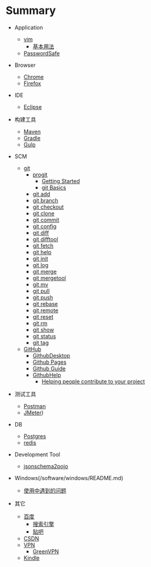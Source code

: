 # Summary

- Application
  - [vim](/software/vim/README.md)
    - [基本用法](/software/vim/vim.md)
  - [PasswordSafe](/software/passwordsafe/README.md)


- Browser
  - [Chrome](/software/chrome/README.md)
  - [Firefox](/software/firefox/README.md)


- IDE
  - [Eclipse](/software/eclipse/README.md)


- 构建工具
  - [Maven](/software/maven/README.md)
  - [Gradle](/software/gradle/README.md)
  - [Gulp](/software/gulp/README.md)


- SCM
  - [git](/software/git/README.md)
    - [progit](/software/git/progit/README.md)
      - [Getting Started](/software/git/progit/getting-started.md)
      - [git Basics](/software/git/progit/git-basics.md)
    - [git add](/software/git/add.md)
    - [git branch](/software/git/branch.md)
    - [git checkout](/software/git/checkout.md)
    - [git clone](/software/git/clone.md)
    - [git commit](/software/git/commit.md)
    - [git config](/software/git/config.md)
    - [git diff](/software/git/diff.md)
    - [git difftool](/software/git/difftool.md)
    - [git fetch](/software/git/fetch.md)
    - [git help](/software/git/help.md)
    - [git init](/software/git/init.md)
    - [git log](/software/git/log.md)
    - [git merge](/software/git/merge.md)
    - [git mergetool](/software/git/mergetool.md)
    - [git mv](/software/git/mv.md)
    - [git pull](/software/git/pull.md)
    - [git push](/software/git/push.md)
    - [git rebase](/software/git/rebase.md)
    - [git remote](/software/git/remote.md)
    - [git reset](/software/git/reset.md)
    - [git rm](/software/git/rm.md)
    - [git show](/software/git/show.md)
    - [git status](/software/git/status.md)
    - [git tag](/software/git/tag.md)
  - [GitHub](/software/github/README.md)
    - [GithubDesktop](/software/github/githubdesktop/README.md)
    - [Github Pages](/software/github/github-pages.md)
    - [Github Guide](/software/github/github-guide.md)
    - [GithubHelp](/software/github/github-help/README.md)
      - [Helping people contribute to your project](/software/github/github-help/contribute.md)


- 测试工具
  - [Postman](/software/postman/README.md)
  - [JMeter](/software/jmeter/README.md))


- DB
  - [Postgres](/software/postgres/README.md)
  - [redis](/software/redis/README.md)


- Development Tool
  - [jsonschema2pojo](/software/jsonschema2pojo/README.md)


- Windows(/software/windows/README.md)
  - [使用中遇到的问题](/software/windows/usage.md)


- 其它
  - [百度](/software/baidu/README.md)
    - [搜索引擎](/software/baidu/se.md)
    - [贴吧](/software/baidu/tieba.md)
  - [CSDN](/software/csdn/README.md)
  - [VPN](/software/vpn/README.md)
    - [GreenVPN](/software/vpn/greenvpn.md)
  - [Kindle](/software/kindle/README.md)
